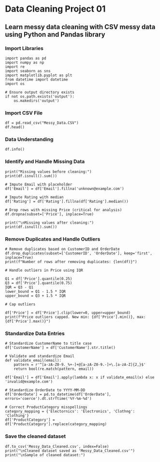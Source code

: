 # Data Cleaning Project 01
## Learn messy data cleaning with CSV messy data using Python and Pandas library

### Import Libraries
```
import pandas as pd
import numpy as np
import re
import seaborn as sns
import matplotlib.pyplot as plt
from datetime import datetime
import os

# Ensure output directory exists
if not os.path.exists('output'):
    os.makedirs('output')
```
### Import CSV File
```
df = pd.read_csv("Messy_Data.CSV")
df.head()
```
### Data Understanding
```
df.info()
```
### Identify and Handle Missing Data
```
print("Missing values before cleaning:")
print(df.isnull().sum())

# Impute Email with placeholder
df['Email'] = df['Email'].fillna('unknown@example.com')

# Impute Rating with median
df['Rating'] = df['Rating'].fillna(df['Rating'].median())

# Drop rows with missing Price (critical for analysis)
df.dropna(subset=['Price'], inplace=True)

print("\nMissing values after cleaning:")
print(df.isnull().sum())
```
### Remove Duplicates and Handle Outliers
```
# Remove duplicates based on CustomerID and OrderDate
df.drop_duplicates(subset=['CustomerID', 'OrderDate'], keep='first', inplace=True)
print(f"Number of rows after removing duplicates: {len(df)}")

# Handle outliers in Price using IQR

Q1 = df['Price'].quantile(0.25)
Q3 = df['Price'].quantile(0.75)
IQR = Q3 - Q1
lower_bound = Q1 - 1.5 * IQR
upper_bound = Q3 + 1.5 * IQR

# Cap outliers

df['Price'] = df['Price'].clip(lower=0, upper=upper_bound)
print(f"Price outliers capped. New min: {df['Price'].min()}, max: {df['Price'].max()}")
```
### Standardize Data Entries
```
# Standardize CustomerName to title case
df['CustomerName'] = df['CustomerName'].str.title()

# Validate and standardize Email
def validate_email(email):
    pattern = r'^[a-zA-Z0-9._%+-]+@[a-zA-Z0-9.-]+\.[a-zA-Z]{2,}$'
    return bool(re.match(pattern, email))

df['Email'] = df['Email'].apply(lambda x: x if validate_email(x) else 'invalid@example.com')

# Standardize OrderDate to YYYY-MM-DD
df['OrderDate'] = pd.to_datetime(df['OrderDate'], errors='coerce').dt.strftime('%Y-%m-%d')

# Correct ProductCategory misspellings
category_mapping = {'Electornics': 'Electronics', 'Clothng': 'Clothing'}
df['ProductCategory'] = df['ProductCategory'].replace(category_mapping)
```
### Save the cleaned dataset
```
df.to_csv('Messy_Data_Cleaned.csv', index=False)
print("\nCleaned dataset saved as 'Messy_Data_Cleaned.csv'")
print("\nSample of cleaned dataset:")
```
